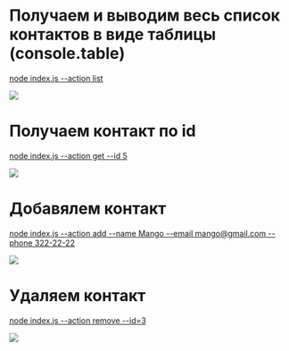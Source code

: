 # Получаем и выводим весь список контактов в виде таблицы (console.table)

[node index.js --action list](https://ibb.co/nfbs8Yv)

![](https://i.ibb.co/xGDS8B0/screen-1.png)

# Получаем контакт по id

[node index.js --action get --id 5](https://ibb.co/nfbs8Yv)

![](https://i.ibb.co/mRLd4pC/screen-2.png)

# Добавялем контакт

[node index.js --action add --name Mango --email mango@gmail.com --phone 322-22-22](https://ibb.co/qMPrKYr)

![](https://i.ibb.co/TBFg6Mg/screen-3.png)

# Удаляем контакт

[node index.js --action remove --id=3](https://ibb.co/Dkvnvgm)

![](https://i.ibb.co/QnTGTjh/screen-4.png)
